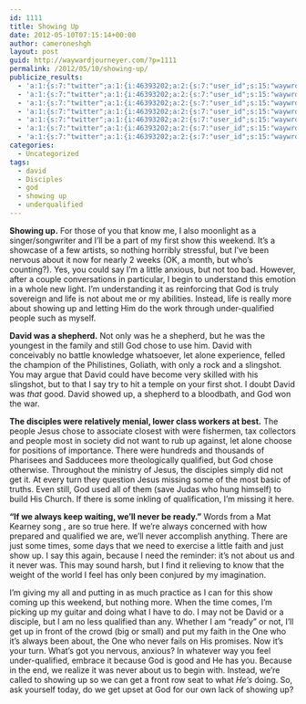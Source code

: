 ```yaml
---
id: 1111
title: Showing Up
date: 2012-05-10T07:15:14+00:00
author: cameroneshgh
layout: post
guid: http://waywardjourneyer.com/?p=1111
permalink: /2012/05/10/showing-up/
publicize_results:
  - 'a:1:{s:7:"twitter";a:1:{i:46393202;a:2:{s:7:"user_id";s:15:"waywrdjourneyer";s:7:"post_id";s:18:"200545551056502785";}}}'
  - 'a:1:{s:7:"twitter";a:1:{i:46393202;a:2:{s:7:"user_id";s:15:"waywrdjourneyer";s:7:"post_id";s:18:"200545551056502785";}}}'
  - 'a:1:{s:7:"twitter";a:1:{i:46393202;a:2:{s:7:"user_id";s:15:"waywrdjourneyer";s:7:"post_id";s:18:"200545551056502785";}}}'
  - 'a:1:{s:7:"twitter";a:1:{i:46393202;a:2:{s:7:"user_id";s:15:"waywrdjourneyer";s:7:"post_id";s:18:"200545551056502785";}}}'
  - 'a:1:{s:7:"twitter";a:1:{i:46393202;a:2:{s:7:"user_id";s:15:"waywrdjourneyer";s:7:"post_id";s:18:"200545551056502785";}}}'
  - 'a:1:{s:7:"twitter";a:1:{i:46393202;a:2:{s:7:"user_id";s:15:"waywrdjourneyer";s:7:"post_id";s:18:"200545551056502785";}}}'
  - 'a:1:{s:7:"twitter";a:1:{i:46393202;a:2:{s:7:"user_id";s:15:"waywrdjourneyer";s:7:"post_id";s:18:"200545551056502785";}}}'
categories:
  - Uncategorized
tags:
  - david
  - Disciples
  - god
  - showing up
  - underqualified
---
```

**Showing up.** For those of you that know me, I also moonlight as a singer/songwriter and I&#8217;ll be a part of my first show this weekend. It&#8217;s a showcase of a few artists, so nothing horribly stressful, but I&#8217;ve been nervous about it now for nearly 2 weeks (OK, a month, but who&#8217;s counting?). Yes, you could say I&#8217;m a little anxious, but not too bad. However, after a couple conversations in particular, I begin to understand this emotion in a whole new light. I&#8217;m understanding it as reinforcing that God is truly sovereign and life is not about me or my abilities. Instead, life is really more about showing up and letting Him do the work through under-qualified people such as myself.

**David was a shepherd.** Not only was he a shepherd, but he was the youngest in the family and still God chose to use him. David with conceivably no battle knowledge whatsoever, let alone experience, felled the champion of the Philistines, Goliath, with only a rock and a slingshot. You may argue that David could have become very skilled with his slingshot, but to that I say try to hit a temple on your first shot. I doubt David was _that_ good. David showed up, a shepherd to a bloodbath, and God won the war.

**The disciples were relatively menial, lower class workers at best.** The people Jesus chose to associate closest with were fishermen, tax collectors and people most in society did not want to rub up against, let alone choose for positions of importance. There were hundreds and thousands of Pharisees and Sadducees more theologically qualified, but God chose otherwise. Throughout the ministry of Jesus, the disciples simply did not get it. At every turn they question Jesus missing some of the most basic of truths. Even still, God used all of them (save Judas who hung himself) to build His Church. If there is some inkling of qualification, I&#8217;m missing it here.

**&#8220;If we always keep waiting, we&#8217;ll never be ready.&#8221;** Words from a Mat Kearney song [](http://open.spotify.com/track/4fBzC8XRwt4TX0k0EFQYHH "Never Be Ready"), are so true here. If we&#8217;re always concerned with how prepared and qualified we are, we&#8217;ll never accomplish anything. There are just some times, some days that we need to exercise a little faith and just show up. I say this again, because I need the reminder: it&#8217;s not about us and it never was. This may sound harsh, but I find it relieving to know that the weight of the world I feel has only been conjured by my imagination.

I&#8217;m giving my all and putting in as much practice as I can for this show coming up this weekend, but nothing more. When the time comes, I&#8217;m picking up my guitar and doing what I have to do. I may not be David or a disciple, but I am no less qualified than any. Whether I am &#8220;ready&#8221; or not, I&#8217;ll get up in front of the crowd (big or small) and put my faith in the One who it&#8217;s always been about, the One who never fails on His promises. Now it&#8217;s your turn. What&#8217;s got you nervous, anxious? In whatever way you feel under-qualified, embrace it because God is good and He has you. Because in the end, we realize it was never about us to begin with. Instead, we&#8217;re called to showing up so we can get a front row seat to what _He&#8217;s_ doing. So, ask yourself today, do we get upset at God for our own lack of showing up?